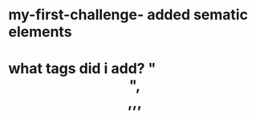 # my-first-challenge- added sematic elements 
# what tags did i add? "<header>",<main>,<asside>,<sections>,<footer> 
